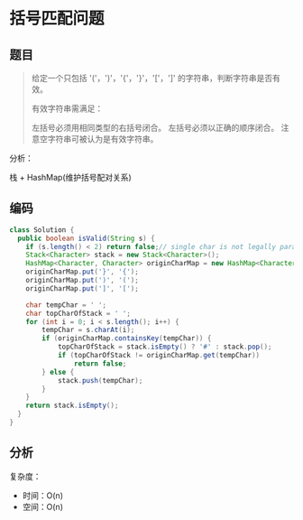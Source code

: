 # 括号匹配问题

## 题目

> 给定一个只包括 '('，')'，'{'，'}'，'['，']' 的字符串，判断字符串是否有效。
>
> 有效字符串需满足：
>
> 左括号必须用相同类型的右括号闭合。
> 左括号必须以正确的顺序闭合。
> 注意空字符串可被认为是有效字符串。

分析：

栈 + HashMap(维护括号配对关系)

## 编码

```java
class Solution {
  public boolean isValid(String s) {
    if (s.length() < 2) return false;// single char is not legally params
    Stack<Character> stack = new Stack<Character>();
    HashMap<Character, Character> originCharMap = new HashMap<Character, Character>();
    originCharMap.put('}', '{');
    originCharMap.put(')', '(');
    originCharMap.put(']', '[');

    char tempChar = ' ';
    char topCharOfStack = ' ';
    for (int i = 0; i < s.length(); i++) {
        tempChar = s.charAt(i);
        if (originCharMap.containsKey(tempChar)) {
            topCharOfStack = stack.isEmpty() ? '#' : stack.pop();
            if (topCharOfStack != originCharMap.get(tempChar)) 
                return false;
        } else {
            stack.push(tempChar);
        }
    }
    return stack.isEmpty();
  }
}
```

## 分析

复杂度：

- 时间：O(n)
- 空间：O(n)